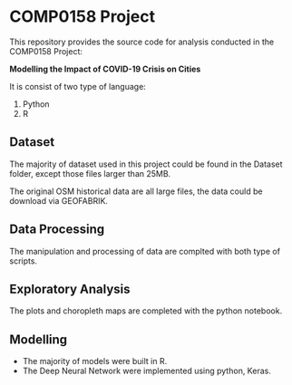 # COMP0158 Project
This repository provides the source code for analysis conducted in the COMP0158 Project: 

**Modelling the Impact of COVID-19 Crisis on Cities**

It is consist of two type of language: 
  1. Python 
  2. R

## Dataset
The majority of dataset used in this project could be found in the Dataset folder, except those files larger than 25MB.

The original OSM historical data are all large files, the data could be download via GEOFABRIK.

## Data Processing
The manipulation and processing of data are complted with both type of scripts.

## Exploratory Analysis 
The plots and choropleth maps are completed with the python notebook.

## Modelling
- The majority of models were built in R.
- The Deep Neural Network were implemented using python, Keras.
